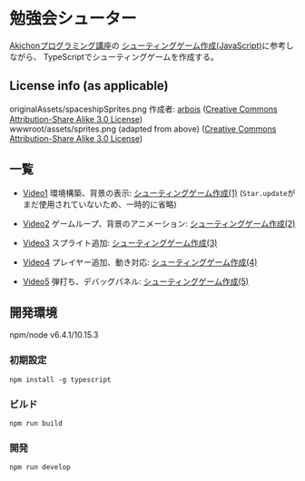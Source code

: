 # 勉強会シューター
[Akichonプログラミング講座](https://www.youtube.com/c/akichon)の
[シューティングゲーム作成(JavaScript)](https://www.youtube.com/playlist?list=PLa3BDwShqOrT0NPZ16UxY-w_NJ4erbSbV)に参考しながら、
TypeScriptでシューティングゲームを作成する。

## License info (as applicable)
originalAssets/spaceshipSprites.png 作成者: [arbois](https://www.deviantart.com/arboris/art/Spaceship-sprites-43030167) ([Creative Commons Attribution-Share Alike 3.0 License](https://creativecommons.org/licenses/by-sa/3.0/))  
wwwroot/assets/sprites.png (adapted from above) ([Creative Commons Attribution-Share Alike 3.0 License](https://creativecommons.org/licenses/by-sa/3.0/))

## 一覧
- [Video1](https://github.com/jswolf19/StudyShooter/releases/tag/Video1) 環境構築、背景の表示: [シューティングゲーム作成(1)](https://www.youtube.com/watch?v=ZQYgH_JTyKU&list=PLa3BDwShqOrT0NPZ16UxY-w_NJ4erbSbV) (`Star.update`がまだ使用されていないため、一時的に省略)

- [Video2](https://github.com/jswolf19/StudyShooter/releases/tag/Video2) ゲームループ、背景のアニメーション: [シューティングゲーム作成(2)](https://www.youtube.com/watch?v=pgEd6GIw1fQ&list=PLa3BDwShqOrT0NPZ16UxY-w_NJ4erbSbV&index=2)

- [Video3](https://github.com/jswolf19/StudyShooter/releases/tag/Video3) スプライト追加: [シューティングゲーム作成(3)](https://www.youtube.com/watch?v=LfGGhsD-ti0&list=PLa3BDwShqOrT0NPZ16UxY-w_NJ4erbSbV&index=3)

- [Video4](https://github.com/jswolf19/StudyShooter/releases/tag/Video4) プレイヤー追加、動き対応: [シューティングゲーム作成(4)](https://www.youtube.com/watch?v=88voLXjOaHs&list=PLa3BDwShqOrT0NPZ16UxY-w_NJ4erbSbV&index=4)

- [Video5](https://github.com/jswolf19/StudyShooter/releases/tag/Video5) 弾打ち、デバッグパネル: [シューティングゲーム作成(5)](https://www.youtube.com/watch?v=DA8IsiscQ9Q&list=PLa3BDwShqOrT0NPZ16UxY-w_NJ4erbSbV&index=5)

## 開発環境
npm/node v6.4.1/10.15.3

### 初期設定
`npm install -g typescript`

### ビルド
`npm run build`

### 開発
`npm run develop`
